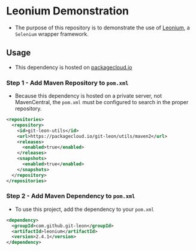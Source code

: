 # Leonium Demonstration
* The purpose of this repository is to demonstrate the use of [Leonium](https://github.com/Git-Leon/leonium), a `Selenium` wrapper framework.

## Usage
* This dependency is hosted on [packagecloud.io](https://packagecloud.io/git-leon/utils/)

### Step 1 - Add Maven Repository to `pom.xml`
* Because this dependency is hosted on a private server, not MavenCentral, the `pom.xml` must be configured to search in the proper repository.

```xml
<repositories>
  <repository>
    <id>git-leon-utils</id>
    <url>https://packagecloud.io/git-leon/utils/maven2</url>
    <releases>
      <enabled>true</enabled>
    </releases>
    <snapshots>
      <enabled>true</enabled>
    </snapshots>
  </repository>
</repositories>
```

### Step 2 - Add Maven Dependency to `pom.xml`
* To use this project, add the dependency to your `pom.xml`

```xml
<dependency>
  <groupId>com.github.git-leon</groupId>
  <artifactId>leonium</artifactId>
  <version>2.4.1</version>
</dependency>
```
